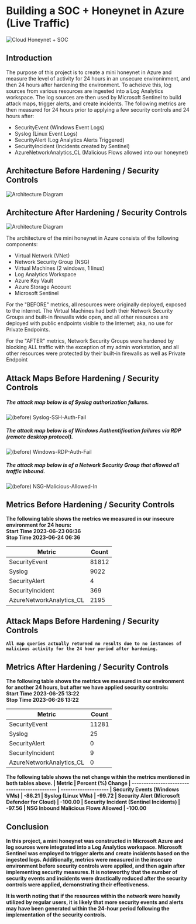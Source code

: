 # Building a SOC + Honeynet in Azure (Live Traffic)
![Cloud Honeynet + SOC](https://github.com/ACharles813/Azure-Honeynet-Project/assets/138184708/7df667fe-7eac-4d37-93d1-311dc73ccf70)



## Introduction
The purpose of this project is to create a mini honeynet in Azure and measure the level of activity for 24 hours in an unsecure environinment, and then 24 hours after hardening the environment. To acheieve this, log sources from various resources are ingested into a Log Analytics workspace. The log sources are then used by Microsoft Sentinel to build attack maps, trigger alerts, and create incidents. The following metrics are then measured for 24 hours prior to applying a few security controls and 24 hours after:

- SecurityEvent (Windows Event Logs)
- Syslog (Linux Event Logs)
- SecurityAlert (Log Analytics Alerts Triggered)
- SecurityIncident (Incidents created by Sentinel)
- AzureNetworkAnalytics_CL (Malicious Flows allowed into our honeynet)

## Architecture Before Hardening / Security Controls
![Architecture Diagram](https://i.imgur.com/aBDwnKb.jpg)

## Architecture After Hardening / Security Controls
![Architecture Diagram](https://i.imgur.com/YQNa9Pp.jpg)

The architecture of the mini honeynet in Azure consists of the following components:

- Virtual Network (VNet)
- Network Security Group (NSG)
- Virtual Machines (2 windows, 1 linux)
- Log Analytics Workspace
- Azure Key Vault
- Azure Storage Account
- Microsoft Sentinel

For the "BEFORE" metrics, all resources were originally deployed, exposed to the internet. The Virtual Machines had both their Network Security Groups and built-in firewalls wide open, and all other resources are deployed with public endpoints visible to the Internet; aka, no use for Private Endpoints.

For the "AFTER" metrics, Network Security Groups were hardened by blocking ALL traffic with the exception of my admin workstation, and all other resources were protected by their built-in firewalls as well as Private Endpoint

## Attack Maps Before Hardening / Security Controls

##### The attack map below is of Syslog authorization failures.
![(before) Syslog-SSH-Auth-Fail](https://github.com/ACharles813/Azure-Honeynet-Project/assets/138184708/df3976ec-370d-4fdf-bd47-0ed0af63b303)<br>

##### The attack map below is of Windows Authentification failures via RDP (remote desktop protocol). 
![(before) Windows-RDP-Auth-Fail](https://github.com/ACharles813/Azure-Honeynet-Project/assets/138184708/920a78f7-695a-4399-ae17-18b826d05f2f)<br>

##### The attack map below is of a Network Security Group that allowed all traffic inbound.
![(before) NSG-Malicious-Allowed-In](https://github.com/ACharles813/Azure-Honeynet-Project/assets/138184708/3e8d93f6-ad91-4bb9-b255-7a67d2504025)<b>



## Metrics Before Hardening / Security Controls

The following table shows the metrics we measured in our insecure environment for 24 hours:<br>
Start Time 2023-06-23 06:36<br>
Stop Time 2023-06-24 06:36

| Metric                   | Count
| ------------------------ | -----
| SecurityEvent            | 81812
| Syslog                   | 9022
| SecurityAlert            | 4
| SecurityIncident         | 369
| AzureNetworkAnalytics_CL | 2195

## Attack Maps Before Hardening / Security Controls

```All map queries actually returned no results due to no instances of malicious activity for the 24 hour period after hardening.```

## Metrics After Hardening / Security Controls

The following table shows the metrics we measured in our environment for another 24 hours, but after we have applied security controls:<br>
Start Time 2023-06-25 13:22<br>
Stop Time	2023-06-26 13:22

| Metric                   | Count
| ------------------------ | -----
| SecurityEvent            | 11281
| Syslog                   | 25
| SecurityAlert            | 0
| SecurityIncident         | 9
| AzureNetworkAnalytics_CL | 0


The following table shows the net change within the metrics mentioned in both tables above.
| Metric                                        | Percent (%) Change
| --------------------------------------------- | --------------------
| Security Events (Windows VMs)                 | -86.21
| Syslog    (Linux VMs)                         | -99.72
| Security Alert (Microsoft Defender for Cloud) | -100.00
| Security Incident   (Sentinel Incidents)      | -97.56
| NSG Inbound Malicious Flows Allowed           | -100.00


## Conclusion

In this project, a mini honeynet was constructed in Microsoft Azure and log sources were integrated into a Log Analytics workspace. Microsoft Sentinel was employed to trigger alerts and create incidents based on the ingested logs. Additionally, metrics were measured in the insecure environment before security controls were applied, and then again after implementing security measures. It is noteworthy that the number of security events and incidents were drastically reduced after the security controls were applied, demonstrating their effectiveness.

It is worth noting that if the resources within the network were heavily utilized by regular users, it is likely that more security events and alerts may have been generated within the 24-hour period following the implementation of the security controls.
